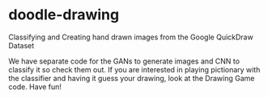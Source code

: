 # doodle-drawing
Classifying and Creating hand drawn images from the Google QuickDraw Dataset

We have separate code for the GANs to generate images and CNN to classify it so check them out.
If you are interested in playing pictionary with the classifier and having it guess your drawing, look at the Drawing Game code.
Have fun!
